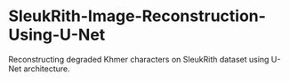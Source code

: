# SleukRith-Image-Reconstruction-Using-U-Net
Reconstructing degraded Khmer characters on SleukRith dataset using U-Net architecture.
